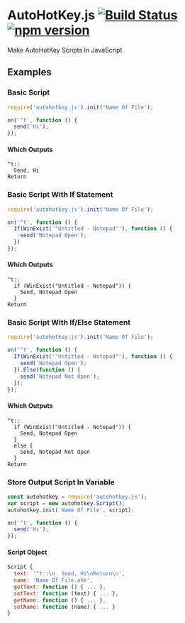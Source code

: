 # AutoHotKey.js [![Build Status](https://travis-ci.org/TheBrokenRail/AutoHotKey.js.svg?branch=master)](https://travis-ci.org/TheBrokenRail/AutoHotKey.js) [![npm version](https://badge.fury.io/js/autohotkey.js.svg)](https://badge.fury.io/js/autohotkey.js)
Make AutoHotKey Scripts In JavaScript

## Examples

### Basic Script
```js
require('autohotkey.js').init('Name Of File');

on('^t', function () {
  send('Hi');
});
```

#### Which Outputs
```ahk
^t::
  Send, Hi
Return
```

### Basic Script With If Statement
```js
require('autohotkey.js').init('Name Of File');

on('^t', function () {
  If(WinExist('"Untitled - Notepad"'), function () {
    send('Notepad Open');
  })
});
```

#### Which Outputs
```ahk
^t::
  if (WinExist("Untitled - Notepad")) {
    Send, Notepad Open
  }
Return
```

### Basic Script With If/Else Statement
```js
require('autohotkey.js').init('Name Of File');

on('^t', function () {
  If(WinExist('"Untitled - Notepad"'), function () {
    send('Notepad Open');
  }).Else(function () {
    send('Notepad Not Open');
  });
});
```

#### Which Outputs
```ahk
^t::
  if (WinExist("Untitled - Notepad")) {
    Send, Notepad Open
  }
  else {
    Send, Notepad Not Open
  }
Return
```

### Store Output Script In Variable
```js
const autohotkey = require('autohotkey.js');
var script = new autohotkey.Script();
autohotkey.init('Name Of File', script);

on('^t', function () {
  send('Hi');
});
```

#### Script Object
```js
Script {
  text: '^t::\n  Send, Hi\nReturn\n',
  name: 'Name Of File.ahk',
  getText: function () { ... },
  setText: function (text) { ... },
  getName: function () { ... },
  setName: function (name) { ... }
}
```

